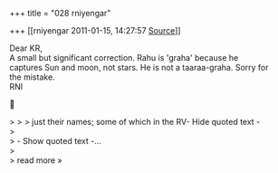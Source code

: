 +++
title = "028 rniyengar"

+++
[[rniyengar	2011-01-15, 14:27:57 [Source](https://groups.google.com/g/bvparishat/c/KFSTsyWycXM)]]



Dear KR,  
A small but significant correction. Rahu is 'graha' because he  
captures Sun and moon, not stars. He is not a taaraa-graha. Sorry for  
the mistake.  
RNI  



\> \> \> just their names; some of which in the RV- Hide quoted text -  
\>  
\> - Show quoted text -...  
\>  
\> read more »

